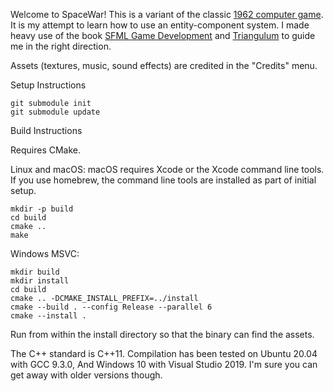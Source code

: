Welcome to SpaceWar! This is a variant of the classic [1962 computer game](https://en.wikipedia.org/wiki/Spacewar!). It is my attempt to learn how to use an entity-component system. I made heavy use of the book [SFML Game Development](https://github.com/SFML/SFML-Game-Development-Book) and [Triangulum](https://github.com/TransNeptunianStudios/Triangulum) to guide me in the right direction.

Assets (textures, music, sound effects) are credited in the "Credits" menu.

Setup Instructions
```
git submodule init
git submodule update
```

Build Instructions

Requires CMake.

Linux and macOS:
macOS requires Xcode or the Xcode command line tools. If you use homebrew, the command line tools are installed as part of initial setup.
```
mkdir -p build
cd build
cmake ..
make
```

Windows MSVC:
```
mkdir build
mkdir install
cd build
cmake .. -DCMAKE_INSTALL_PREFIX=../install
cmake --build . --config Release --parallel 6
cmake --install .
```

Run from within the install directory so that the binary can find the assets.

The C++ standard is C++11. Compilation has been tested on Ubuntu 20.04 with GCC 9.3.0, And Windows 10 with Visual Studio 2019. I'm sure you can get away with older versions though.

